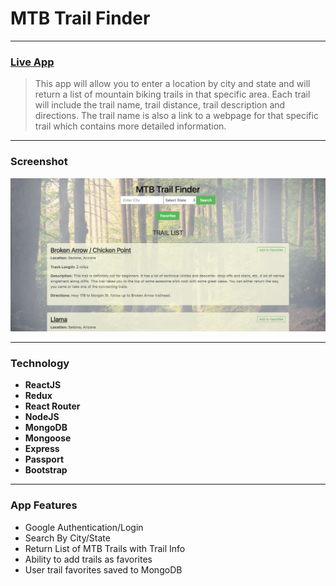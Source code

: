 # MTB Trail Finder

----

### [Live App](https://mtb-trail-finder.herokuapp.com)


> This app will allow you to enter a location by city and state and will return a list of mountain biking trails in that specific area. Each trail will include the trail name, trail distance, trail description and directions. The trail name is also a link to a webpage for that specific trail which contains more detailed information.

----
### Screenshot
![Screenshot](screenshot.png)

----
### Technology
* **ReactJS**
* **Redux**
* **React Router**
* **NodeJS**
* **MongoDB**
* **Mongoose**
* **Express**
* **Passport**
* **Bootstrap**

----
### App Features
* Google Authentication/Login
* Search By City/State
* Return List of MTB Trails with Trail Info
* Ability to add trails as favorites
* User trail favorites saved to MongoDB
